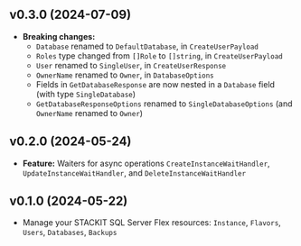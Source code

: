 ## v0.3.0 (2024-07-09)

- **Breaking changes:**
  - `Database` renamed to `DefaultDatabase`, in `CreateUserPayload`
  - `Roles` type changed from `[]Role` to `[]string`, in `CreateUserPayload`
  - `User` renamed to `SingleUser`, in `CreateUserResponse`
  - `OwnerName` renamed to `Owner`, in `DatabaseOptions`
  - Fields in `GetDatabaseResponse` are now nested in a `Database` field (with type `SingleDatabase`)
  - `GetDatabaseResponseOptions` renamed to `SingleDatabaseOptions` (and `OwnerName` renamed to `Owner`)

## v0.2.0 (2024-05-24)

- **Feature:** Waiters for async operations `CreateInstanceWaitHandler`, `UpdateInstanceWaitHandler`, and `DeleteInstanceWaitHandler`

## v0.1.0 (2024-05-22)

- Manage your STACKIT SQL Server Flex resources: `Instance`, `Flavors`, `Users`, `Databases`, `Backups`
